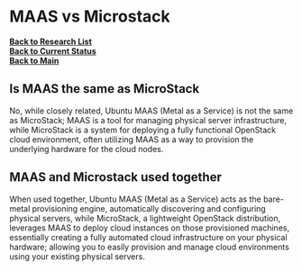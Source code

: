 # MAAS vs Microstack

**[Back to Research List](../../research_list.md)**\
**[Back to Current Status](../../../development/status/weekly/current_status.md)**\
**[Back to Main](../../../README.md)**

## Is MAAS the same as MicroStack

No, while closely related, Ubuntu MAAS (Metal as a Service) is not the same as MicroStack; MAAS is a tool for managing physical server infrastructure, while MicroStack is a system for deploying a fully functional OpenStack cloud environment, often utilizing MAAS as a way to provision the underlying hardware for the cloud nodes. 

## MAAS and Microstack used together

When used together, Ubuntu MAAS (Metal as a Service) acts as the bare-metal provisioning engine, automatically discovering and configuring physical servers, while MicroStack, a lightweight OpenStack distribution, leverages MAAS to deploy cloud instances on those provisioned machines, essentially creating a fully automated cloud infrastructure on your physical hardware; allowing you to easily provision and manage cloud environments using your existing physical servers. 